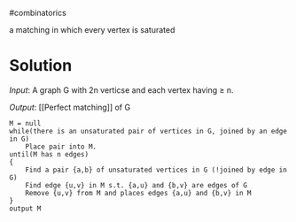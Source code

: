 
#combinatorics  

a matching in which every vertex is saturated

# Solution
*Input*: A graph G with 2n verticse and each vertex having $\geq$ n.

*Output*: [[Perfect matching]] of G

```
M = null
while(there is an unsaturated pair of vertices in G, joined by an edge in G)
	Place pair into M.
until(M has n edges)
{
	Find a pair {a,b} of unsaturated vertices in G (!joined by edge in G)
	Find edge {u,v} in M s.t. {a,u} and {b,v} are edges of G
	Remove {u,v} from M and places edges {a,u} and {b,v} in M
}
output M
	
```
